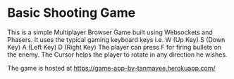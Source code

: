 # Basic Shooting Game

This is a simple Multiplayer Browser Game built using Websockets and Phasers.
It uses the typical gaming keyboard keys i.e. W (Up Key) S (Down Key) A (Left Key) D (Right Key)
The player can press F for firing bullets on the enemy.
The Cursor helps the player to rotate in any direction he wishes.

The game is hosted at https://game-app-by-tanmayee.herokuapp.com/
